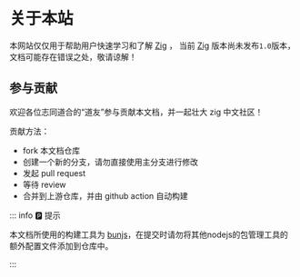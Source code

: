 # 关于本站

本网站仅仅用于帮助用户快速学习和了解 [Zig](https://github.com/ziglang/zig) ，
当前 [Zig](https://github.com/ziglang/zig) 版本尚未发布`1.0`版本，文档可能存在错误之处，敬请谅解！

## 参与贡献

欢迎各位志同道合的“道友”参与贡献本文档，并一起壮大 zig 中文社区！

贡献方法：

- fork 本文档仓库
- 创建一个新的分支，请勿直接使用主分支进行修改
- 发起 pull request
- 等待 review
- 合并到上游仓库，并由 github action 自动构建

::: info 🅿️ 提示

本文档所使用的构建工具为 [bunjs](https://bun.sh/)，在提交时请勿将其他nodejs的包管理工具的额外配置文件添加到仓库中。

:::
